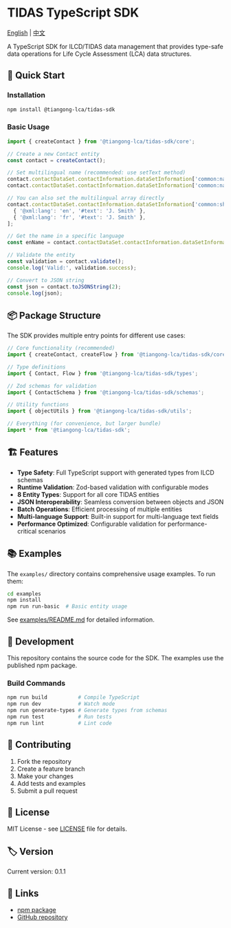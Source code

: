 # TIDAS TypeScript SDK

[English](README.md) | [中文](README-zh.md)

A TypeScript SDK for ILCD/TIDAS data management that provides type-safe data operations for Life Cycle Assessment (LCA) data structures.

## 🚀 Quick Start

### Installation

```bash
npm install @tiangong-lca/tidas-sdk
```

### Basic Usage

```typescript
import { createContact } from '@tiangong-lca/tidas-sdk/core';

// Create a new Contact entity
const contact = createContact();

// Set multilingual name (recommended: use setText method)
contact.contactDataSet.contactInformation.dataSetInformation['common:name'].setText?.('Dr. Jane Smith', 'en');
contact.contactDataSet.contactInformation.dataSetInformation['common:name'].setText?.('Dr. Jane Smith', 'fr');

// You can also set the multilingual array directly
contact.contactDataSet.contactInformation.dataSetInformation['common:shortName'] = [
  { '@xml:lang': 'en', '#text': 'J. Smith' },
  { '@xml:lang': 'fr', '#text': 'J. Smith' },
];

// Get the name in a specific language
const enName = contact.contactDataSet.contactInformation.dataSetInformation['common:name'].getText?.('en');

// Validate the entity
const validation = contact.validate();
console.log('Valid:', validation.success);

// Convert to JSON string
const json = contact.toJSONString(2);
console.log(json);
```

## 📦 Package Structure

The SDK provides multiple entry points for different use cases:

```typescript
// Core functionality (recommended)
import { createContact, createFlow } from '@tiangong-lca/tidas-sdk/core';

// Type definitions
import { Contact, Flow } from '@tiangong-lca/tidas-sdk/types';

// Zod schemas for validation
import { ContactSchema } from '@tiangong-lca/tidas-sdk/schemas';

// Utility functions
import { objectUtils } from '@tiangong-lca/tidas-sdk/utils';

// Everything (for convenience, but larger bundle)
import * from '@tiangong-lca/tidas-sdk';
```

## 🏗️ Features

- **Type Safety**: Full TypeScript support with generated types from ILCD schemas
- **Runtime Validation**: Zod-based validation with configurable modes
- **8 Entity Types**: Support for all core TIDAS entities
- **JSON Interoperability**: Seamless conversion between objects and JSON
- **Batch Operations**: Efficient processing of multiple entities
- **Multi-language Support**: Built-in support for multi-language text fields
- **Performance Optimized**: Configurable validation for performance-critical scenarios

## 📚 Examples

The `examples/` directory contains comprehensive usage examples. To run them:

```bash
cd examples
npm install
npm run run-basic  # Basic entity usage
```

See [examples/README.md](examples/README.md) for detailed information.

## 🔧 Development

This repository contains the source code for the SDK. The examples use the published npm package.

### Build Commands

```bash
npm run build          # Compile TypeScript
npm run dev            # Watch mode
npm run generate-types # Generate types from schemas
npm run test           # Run tests
npm run lint           # Lint code
```

## 🤝 Contributing

1. Fork the repository
2. Create a feature branch
3. Make your changes
4. Add tests and examples
5. Submit a pull request

## 📄 License

MIT License - see [LICENSE](LICENSE) file for details.

## 🏷️ Version

Current version: 0.1.1

## 🔗 Links

- [npm package](https://www.npmjs.com/package/@tiangong-lca/tidas-sdk)
- [GitHub repository](https://github.com/tiangong-lca/tidas-sdk)